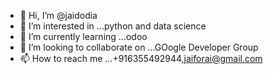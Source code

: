 - 👋 Hi, I’m @jaidodia
- 👀 I’m interested in ...python and data science
- 🌱 I’m currently learning ...odoo
- 💞️ I’m looking to collaborate on ...GOogle Developer Group
- 📫 How to reach me ...+916355492944,jaiforai@gmail.com

<!---
jaidodia/jaidodia is a ✨ special ✨ repository because its `README.md` (this file) appears on your GitHub profile.
You can click the Preview link to take a look at your changes.
--->
